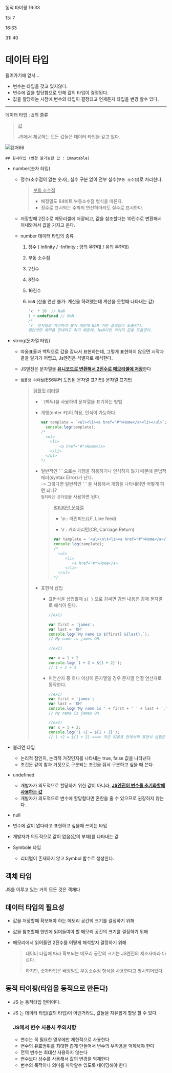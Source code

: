

동적 타이핑 16:33





15: 7

16:33



31: 40

# 데이터 타입

들어가기에 앞서...

- 변수는 타입을 갖고 있지않다. 
- 변수에 값을 할당함으로 인해 값의 타입이 결정된다. 
- 값을 할당하는 시점에 변수의 타입이 결정되고 언제든지 타입을 변경 할수 있다. 

---

데이터 타입 : `값`의 종류

> <u>값</u>
>
> JS에서 제공하는 모든 값들은 데이터 타입을 갖고 있다.

![캡쳐66](https://user-images.githubusercontent.com/62126380/80305488-ff698a00-87f7-11ea-8b20-25d1bcc97a06.PNG) 

	## 원시타입 (변경 불가능한 값 : immutable)

- number(숫자 타입)

  - 정수(소수점이 없는 숫자), 실수 구분 없이 전부 실수(`부동 소수점`)로 처리한다.

    > <u>부동 소수점</u>
    >
    > - 배정밀도 64비트 부동소수점 형식을 따른다.
    > - 정수로 표시되는 수끼리 연산하더라도 실수로 표시한다.

  - 저장할때 2진수로 메모리셀에 저장되고, 값을 참조할때는 10진수로 변환해서 꺼내와져서 값을 가지고 온다.

  - number 데이터 타입의 종류

    1. 정수 ( Infinity / -Infinity : 양의 무한대 / 음의 무한대)

    2. 부동 소수점

    3. 2진수

    4. 8진수

    5. 16진수

    6. `NaN` (산술 연산 불가: 계산을 하려했는데 계산을 못할때 나타내는 값)

       ```javascript
       'x' * 10  // NaN
       1 + undefined // NaN
       /*
       'x' 문자열로 계산하려 했기 때문에 NaN 이란 결과값이 도출된다.
       웬만하면 에러를 안내려고 하기 때문에, NaN이란 어거지 값을 도출한다.
       ```

- string(문자열 타입)

  - 따옴표들과 백틱으로 값을 감싸서 표현하는데, 그렇게 표현하지 않으면 시작과 끝을 알기가 어렵고,  Js엔진은 식별자로 해석한다.

  - JS엔진은 문자열을 <u>**유니코드로 변환해서 2진수로 메모리셀에 저장**</u>한다 

  - `템플릿 리터럴`(ES6부터 도입된 문자열 표기법) 문자열 표기법

    > <u>템플릿 리터럴</u>
    >
    > - ``(백틱)을 사용하여 문자열을 표기하는 방법
    >
    > - 개행(enter 키)이 허용, 인식이 가능하다. 
    >
    >   ```javascript
    >   var template = `<ul><li><a href="#">Home</a><li></ul>`;
    >     console.log(tamplate);
    >   /*
    >     <ul>
    >     	<li>
    >     		<a href="#">Home</a>
    >     	</li>
    >     </ul>
    >   */
    >   ```
    >
    > - 일반적인 ' ' 으로는 개행을 허용하거나 인식하지 않기 때문에 문법적 에러(syntax Error)가 난다. <br>-> 그렇다면 일반적인 ' ' 을 사용해서 개행을 나타내려면 어떻게 하면 되나?<br>`멀티라인 문자열`을 사용하면 된다.  
    >
    >   > <u>멀티라인 문자열</u>
    >   >
    >   > - \n : 라인피드(LF, Line feed)
    >   >
    >   > -  \r : 캐리지리턴(CR, Carriage Return)
    >   >
    >   >   ```javascript
    >   >   var tamplate = '<ul>\n\t<li><a href="#">Home</a</li>\n</ul>';
    >   >   console.log(tamplate);
    >   >   /*
    >   >     <ul>
    >   >        <li>
    >   >           <a href="#">Home</a>
    >   >        </li>
    >   >     </ul>
    >   >   */
    >   >   ```
    >   >
    >   >   
    >
    > - 표현식 삽입
    >   - 표현식을 삽입할때 `${ }` 으로 감싸면 감싼 내용은 강제 문자열로 해석이 된다. 
    >
    >     ```javascript
    >     //ex1)
    >         
    >     var first = 'james';
    >     var last = 'OH'
    >     console.log(`My name is ${first} &{last}.`);
    >     // My name is james OH.
    >         
    >     //ex2)
    >         
    >     var x = 1 + 2
    >     console.log(`1 + 2 = ${1 + 2}`);
    >     // 1 + 2 + 3 
    >     ```
    >
    >   - 피연산자 중 하나 이상이 문자열일 경우 문자열 연결 연산자로 동작한다.
    >
    >     ```javascript
    >     //ex1)
    >     var first = 'james';
    >     var last = 'OH'
    >     console.log('My name is ' + first + ' ' + last + '.');
    >     // My name is james OH
    >     
    >     //ex2)
    >     var x = 1 + 2;
    >     console.log('1 +2 = ${1 + 2}');
    >     // 1 +2 = ${1 + 2} ===> 작은 따옴표 안에서의 표현식 삽입은 사용할수 없다. 그냥 문자열로 해석이 된다.
    >     ```

- 불리언 타입

  - 논리적 참인지, 논리적 거짓인지를 나타내는 true, false 값을 나타낸다
  - 조건문 같이 참과 거짓으로 구분되는 조건을 줘서 구분하고 싶을 때 쓴다.

- undefined

  - 개발자가 의도적으로 할당하기 위한 값이 아니라, <u>**JS엔진이 변수를 초기화할때 사용하는 값**</u>
  - 개발자가 의도적으로 변수에 할당함다면 혼란을 줄 수 있으므로 권장하지 않는다. 

-  null

  - 변수에 값이 없다라고 표현하고 싶을때 쓰이는 타입
  - 개발자가 의도적으로 값이 없음(값의 부재)를 나타내는 값

- Symbole 타입

  - 리터럴이 존재하지 않고 Symbol 함수로 생성한다.

## 객체 타입

JS를 이루고 있는 거의 모든 것은 객체다

## 데이터 타입의 필요성

- 값을 저장할때 확보해야 하는 메모리 공간의 크기를 결정하기 위해

- 값을 참조할때 한번에 읽어들여야 할 메모리 공간의 크기를 결정하기 위해

- 메모리에서 읽어들인 2진수를 어떻게 해석할지 결정하기 위해

  > 데이터 타입에 따라 확보되는 메모리 공간의 크기는 JS엔진의 제조사따라 다르다. 
  >
  > 하지만, 숫자타입은 배정밀도 부동소수점 형식을 사용한다고 명시되어있다. 

## 동적 타이핑(타입을 동적으로 만든다)

- JS 는 동적타입 언어이다.

- JS 는 데이터 타입(값의 타입)이 어떤거라도, 값들을 자유롭게 할당 할 수 있다.

  ### JS에서 변수 사용시 주의사항

  - 변수는 꼭 필요한 영우에만 제한적으로 사용한다
  - 변수의 유효범위를 최대한 좁게 만들어서 변수의 부작용을 억제해야 한다
  - 전역 변수는 최대산 사용하지 않는다
  - 변수보다 상수를 사용해서 값의 변경을 억제한다
  - 변수의 목적이나 의미를 파악할수 있도록 네이밍해야 한다

  



